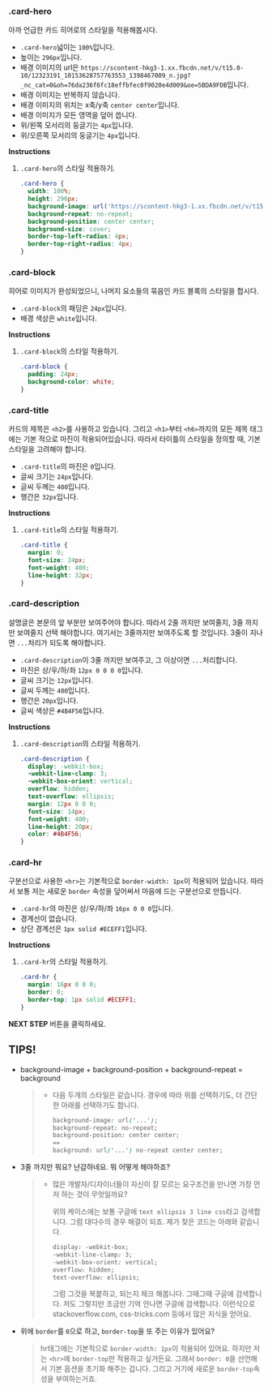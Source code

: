 ### .card-hero
아까 언급한 카드 히어로의 스타일을  적용해봅시다.
* `.card-hero`넓이는 `100%`입니다.
* 높이는 `296px`입니다.
* 배경 이미지의 url은 `https://scontent-hkg3-1.xx.fbcdn.net/v/t15.0-10/12323191_10153628757763553_1398467009_n.jpg?_nc_cat=0&oh=76da236f6fc18effbfec0f9020e4d009&oe=5BDA9FDB`입니다.
* 배경 이미지는 반복하지 않습니다.
* 배경 이미지의 위치는 x축/y축  `center center`입니다. 
* 배경 이미지가 모든 영역을 덮어 씁니다.
* 위/왼쪽 모서리의 둥글기는 `4px`입니다.
* 위/오른쪽 모서리의 둥글기는 `4px`입니다.


**Instructions**
1. `.card-hero`의 스타일 적용하기. 

    ```css
    .card-hero {
      width: 100%;
      height: 296px;
      background-image: url('https://scontent-hkg3-1.xx.fbcdn.net/v/t15.0-10/12323191_10153628757763553_1398467009_n.jpg?_nc_cat=0&oh=76da236f6fc18effbfec0f9020e4d009&oe=5BDA9FDB');
      background-repeat: no-repeat;
      background-position: center center;
      background-size: cover;
      border-top-left-radius: 4px;
      border-top-right-radius: 4px;
    }
    ```



### .card-block
히어로 이미지가 완성되었으니, 나머지 요소들의 묶음인 카드 블록의 스타일을 합시다. 

* `.card-block`의 패딩은 `24px`입니다.
* 배경 색상은 `white`입니다.


**Instructions**
1. `.card-block`의 스타일 적용하기.
    ```css
    .card-block {
      padding: 24px;
      background-color: white;
    }
    ```



### .card-title 
카드의 제목은 `<h2>`를 사용하고 있습니다. 그리고 `<h1>`부터 `<h6>`까지의 모든 제목 태그에는 기본 적으로 마진이 적용되어있습니다. 따라서 타이틀의 스타일을 정의할 때, 기본 스타일을 고려해야 합니다.

* `.card-title`의 마진은 `0`입니다.
* 글씨 크기는 `24px`입니다.
* 글씨 두께는 `400`입니다.
* 행간은 `32px`입니다.


**Instructions**
1. `.card-title`의 스타일 적용하기.
    ```css
    .card-title {
      margin: 0;
      font-size: 24px;
      font-weight: 400;
      line-height: 32px;
    }
    ```



### .card-description

설명글은 본문의 앞 부분만 보여주어야 합니다. 따라서 2줄 까지만 보여줄지, 3줄 까지만 보여줄지 선택 해야합니다. 여기서는 3줄까지만 보여주도록 할 것입니다. 3줄이 지나면 `...`처리가 되도록 해야합니다. 

- `.card-description`이 3줄 까지만 보여주고, 그 이상이면 `...`처리합니다.
- 마진은 상/우/하/좌 `12px 0 0 0 0`입니다.
- 글씨 크기는 `12px`입니다.
- 글씨 두께는 `400`입니다.
- 행간은 `20px`입니다.
- 글씨 색상은 `#4B4F56`입니다.

**Instructions**

1. `.card-description`의 스타일 적용하기.

   ```css
   .card-description {
     display: -webkit-box;
     -webkit-line-clamp: 3;
     -webkit-box-orient: vertical;
     overflow: hidden;
     text-overflow: ellipsis;
     margin: 12px 0 0 0;
     font-size: 14px;
     font-weight: 400;
     line-height: 20px;
     color: #4B4F56;
   }
   ```





### .card-hr

구분선으로 사용한 `<hr>`는 기본적으로 `border-width: 1px`이 적용되어 있습니다. 따라서 보통 저는 새로운 `border` 속성을 덮어써서 마음에 드는 구분선으로 만듭니다.

- `.card-hr`의 마진은 상/우/하/좌 `16px 0 0 0`입니다.
- 경계선이 없습니다.
- 상단 경계선은 `1px solid #ECEFF1`입니다.

**Instructions**

1. `.card-hr`의 스타일 적용하기.

   ```css
   .card-hr {
     margin: 16px 0 0 0;
     border: 0;
     border-top: 1px solid #ECEFF1;
   }
   ```



**NEXT STEP** 버튼을 클릭하세요.



## TIPS!

- background-image + background-position + background-repeat = background

  > * 다음 두개의 스타일은 같습니다. 경우에 따라 위를 선택하기도, 더 간단한 아래를 선택하기도 합니다.
  >
  >   ```css
  >   background-image: url('...');
  >   background-repeat: no-repeat;
  >   background-position: center center;
  >   ==
  >   background: url('...') no-repeat center center;
  >   ```

- 3줄 까지만 뭐요? 난감하네요. 뭐 어떻게 해야하죠?

  > - 많은 개발자/디자이너들이 자신이 잘 모르는 요구조건을 만나면 가장 먼저 하는 것이 무엇일까요? 
  >
  >   위의 케이스에는 보통 구글에 `text ellipsis 3 line css`라고 검색합니다. 그럼 대다수의 경우 해결이 되죠. 제가 찾은 코드는 아래와 같습니다.
  >
  >   ```css
  >   display: -webkit-box;
  >   -webkit-line-clamp: 3;
  >   -webkit-box-orient: vertical;
  >   overflow: hidden;
  >   text-overflow: ellipsis;
  >   ```
  >
  >   그럼 그것을 복붙하고, 되는지 체크 해봅니다. 그때그때 구글에 검색합니다. 저도 그렇지만 조금만 기억 안나면 구글에 검색합니다. 이런식으로 stackoverflow.com, css-tricks.com 등에서 많은 지식을 얻어요.
  >

- 위에 `border`를 `0`으로 하고, `border-top`을 또 주는 이유가 있어요? 

  > hr태그에는 기본적으로 `border-width: 1px`이 적용되어 있어요. 하지만 저는 `<hr>`에 `border-top`만 적용하고 싶거든요. 그래서 `border: 0`을 선언해서 기본 옵션을 초기화 해주는 겁니다. 그리고 거기에 새로운 `border-top`속성을 부여하는거죠. 